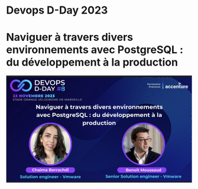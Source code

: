 # Devops D-Day 2023

# Naviguer à travers divers environnements avec PostgreSQL : du développement à la production

![LOGO](image.png)
